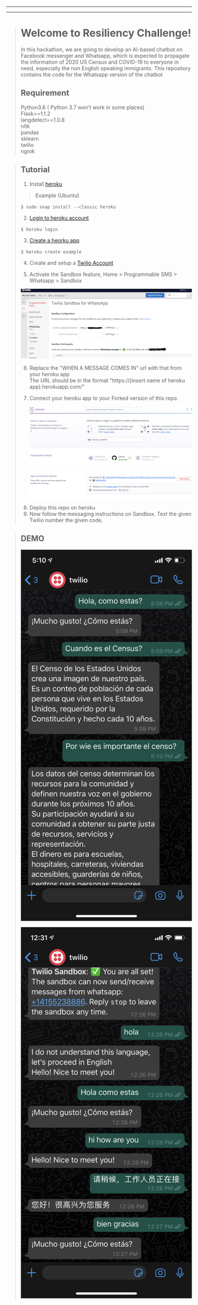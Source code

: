
---  
  
  
---  
  
<blockquote>  
<h1 id="welcome-to-resiliency-challenge">Welcome to Resiliency Challenge!</h1>  
<p>In this hackathon, we are going to develop an AI-based chatbot on Facebook messenger and Whatsapp, which is expected to propagate the information of 2020 US Census and COVID-19 to everyone in need, especially the non English speaking immigrants. This repository contains the code for the Whatsapp version of the chatbot  
</p>  
<h2 id="requirement">Requirement</h2>  
<p>Python3.6 ( Python 3.7 won’t work in some places)<br>  
Flask==1.1.2<br>  
langdetect==1.0.8<br>  
nltk<br>  
pandas<br>  
sklearn<br>  
twilio<br>  
ngrok</p>  
</blockquote>  
<blockquote>  
<h2 id="tutorial">Tutorial</h2>  
<ol>  
<li>Install <a href="%5Bhttps://devcenter.heroku.com/articles/heroku-cli#download-and-install%5D(https://devcenter.heroku.com/articles/heroku-cli#download-and-install)">heroku</a></li>  
</ol>  
<blockquote>  
<p>Example (Ubuntu)</p>  
</blockquote>  
<pre><code>$ sudo snap install --classic heroku  
</code></pre>  
<ol start="2">  
<li><a href="%5Bhttps://devcenter.heroku.com/articles/heroku-cli#getting-started%5D(https://devcenter.heroku.com/articles/heroku-cli#getting-started)">Login to heroku account</a></li>  
</ol>  
<pre><code>$ heroku login  
</code></pre>  
<ol start="3">  
<li><a href="%5Bhttps://devcenter.heroku.com/articles/creating-apps#creating-a-named-app%5D(https://devcenter.heroku.com/articles/creating-apps#creating-a-named-app)">Create a heorku app</a></li>  
</ol>  
<pre><code>$ heroku create example  
</code></pre>    
<ol start="4">  
<li>  
<p>Create and setup a <a href="https://www.twilio.com/try-twilio">Twilio Account</a></p>    
</li>  
<li>  
<p>Activate the Sandbox feature, Home > Programmable SMS > Whatsapp > Sandbox </p>  
</li>  
</ol>   
<p><img src="https://github.com/adamisetty/Whatsapp-chatbot-for-2020-Census-and-Immigrant-Consults/blob/master/images/Twilio_sandbox.png" alt="alt text"></p>
<ol start="6">
<li>Replace the "WHEN A MESSAGE COMES IN" url with that from your heroku app </li>
The URL should be in the format "https://(insert name of heroku app).herokuapp.com/"
</ol>
<ol start = "7">
<li> Connect your heroku app to your Forked version of this repo. 
<p><img src="https://github.com/adamisetty/Whatsapp-chatbot-for-2020-Census-and-Immigrant-Consults/blob/master/images/Heroku_screenshot.png" alt="alt text"></p>
</li>
<li> Deploy this repo on heroku </li>
<li> Now follow the messaging instructions on Sandbox. Text the given Twilio number the given code.
</ol>
</blockquote>  
<blockquote>  
  
<h2 id="demo">DEMO</h2>
<p><img src="https://github.com/adamisetty/Whatsapp-chatbot-for-2020-Census-and-Immigrant-Consults/blob/master/images/english_convo.png" alt="alt text"></p>
<p><img src="https://github.com/adamisetty/Whatsapp-chatbot-for-2020-Census-and-Immigrant-Consults/blob/master/images/spanish_convo.png" alt="alt text"></p>
</blockquote>